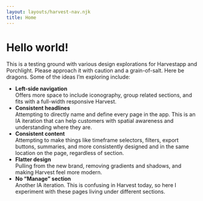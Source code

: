 ```yaml
---
layout: layouts/harvest-nav.njk
title: Home
---
```


<main class="narrow">
  <h1 class="mb-16">Hello world!</h1>
  <p class="mb-16">
    This is a testing ground with various design explorations for Harvestapp and Porchlight. Please approach it with caution and a grain-of-salt. Here be dragons. Some of the ideas I’m exploring include:
  </p>
  <ul>
    <li class="mb-16">
      <strong>Left-side navigation</strong><br>
      Offers more space to include iconography, group related sections, and fits with a full-width responsive Harvest.
    </li>
    <li class="mb-16">
      <strong>Consistent headlines</strong><br>
      Attempting to directly name and define every page in the app. This is an IA iteration that can help customers with spatial awareness and understanding where they are.
    </li>
    <li class="mb-16">
      <strong>Consistent content</strong><br>
      Attempting to make things like timeframe selectors, filters, export buttons, summaries, and more consistently designed and in the same location on the page, regardless of section.
    </li>
    <li class="mb-16">
      <strong>Flatter design</strong><br>
      Pulling from the new brand, removing gradients and shadows, and making Harvest feel more modern.
    </li>
    <li class="mb-16">
      <strong>No “Manage” section</strong><br>
      Another IA iteration. This is confusing in Harvest today, so here I experiment with these pages living under different sections.
    </li>
  </ul>
</main>
